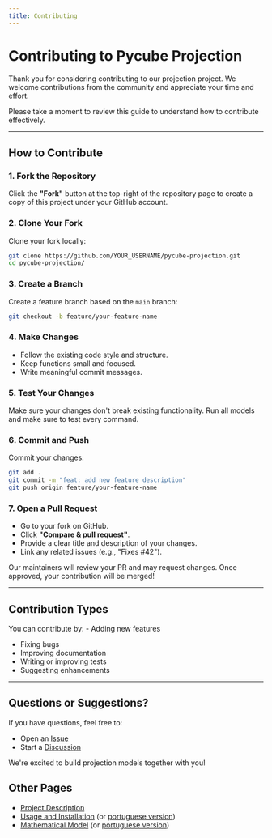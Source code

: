 ```yaml
---
title: Contributing
---
```


# Contributing to Pycube Projection

Thank you for considering contributing to our projection project.
We welcome contributions from the community and appreciate your time and
effort.

Please take a moment to review this guide to understand how to
contribute effectively.

------------------------------------------------------------------------

## How to Contribute

### 1. Fork the Repository

Click the **"Fork"** button at the top-right of the repository page to
create a copy of this project under your GitHub account.

### 2. Clone Your Fork

Clone your fork locally:

``` bash
git clone https://github.com/YOUR_USERNAME/pycube-projection.git
cd pycube-projection/
```

### 3. Create a Branch

Create a feature branch based on the `main` branch:

``` bash
git checkout -b feature/your-feature-name
```

### 4. Make Changes

-   Follow the existing code style and structure.
-   Keep functions small and focused.
-   Write meaningful commit messages.

### 5. Test Your Changes

Make sure your changes don't break existing functionality. Run all models and make sure to test every command.

### 6. Commit and Push

Commit your changes:

``` bash
git add .
git commit -m "feat: add new feature description"
git push origin feature/your-feature-name
```

### 7. Open a Pull Request

-   Go to your fork on GitHub.
-   Click **"Compare & pull request"**.
-   Provide a clear title and description of your changes.
-   Link any related issues (e.g., "Fixes #42").

Our maintainers will review your PR and may request changes. Once
approved, your contribution will be merged!

------------------------------------------------------------------------

## Contribution Types

You can contribute by: - Adding new features 
- Fixing bugs 
- Improving documentation 
- Writing or improving tests 
- Suggesting enhancements 

------------------------------------------------------------------------

## Questions or Suggestions?

If you have questions, feel free to:
- Open an
[Issue](https://github.com/JoaoLucasMBC/pycube-projection/issues)
- Start a
[Discussion](https://github.com/JoaoLucasMBC/pycube-projection/discussions)

We're excited to build projection models together with you!

## Other Pages

- [Project Description](README.md)
- [Usage and Installation](docs/README.md) (or [portuguese version](docs/README-PTBR.md))
- [Mathematical Model](docs/MATHEMATICAL-MODEL.md) (or [portuguese version](docs/MATHEMATICAL-MODEL-PTBR.md))